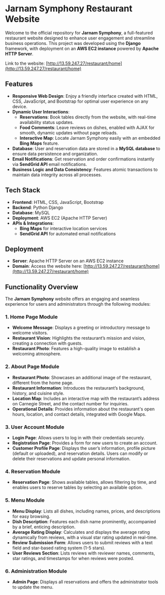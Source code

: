 # Jarnam Symphony Restaurant Website

Welcome to the official repository for **Jarnam Symphony**, a full-featured restaurant website designed to enhance user engagement and streamline business operations. This project was developed using the **Django** framework, with deployment on an **AWS EC2 instance** powered by **Apache HTTP Server**.

Link to the website: [http://13.59.247.27/restaurant/home](http://13.59.247.27/restaurant/home)

## Features

- **Responsive Web Design**: Enjoy a friendly interface created with HTML, CSS, JavaScript, and Bootstrap for optimal user experience on any device.
- **Dynamic User Interactions**:
  - **Reservations**: Book tables directly from the website, with real-time availability status updates.
  - **Food Comments**: Leave reviews on dishes, enabled with AJAX for smooth, dynamic updates without page reloads.
  - **Interactive Map**: Locate Jarnam Symphony easily with an embedded **Bing Maps** feature.
- **Database**: User and reservation data are stored in a **MySQL database** to ensure data persistence and organization.
- **Email Notifications**: Get reservation and order confirmations instantly via **SendGrid API** email notifications.
- **Business Logic and Data Consistency**: Features atomic transactions to maintain data integrity across all processes.

## Tech Stack

- **Frontend**: HTML, CSS, JavaScript, Bootstrap
- **Backend**: Python Django
- **Database**: MySQL
- **Deployment**: AWS EC2 (Apache HTTP Server)
- **APIs & Integrations**:
  - **Bing Maps** for interactive location services
  - **SendGrid API** for automated email notifications

## Deployment

- **Server**: Apache HTTP Server on an AWS EC2 instance
- **Domain**: Access the website here: [http://13.59.247.27/restaurant/home](http://13.59.247.27/restaurant/home)

## Functionality Overview

The **Jarnam Symphony** website offers an engaging and seamless experience for users and administrators through the following modules:

### 1. Home Page Module
- **Welcome Message**: Displays a greeting or introductory message to welcome visitors.
- **Restaurant Vision**: Highlights the restaurant’s mission and vision, creating a connection with guests.
- **Restaurant Photo**: Features a high-quality image to establish a welcoming atmosphere.

### 2. About Page Module
- **Restaurant Photo**: Showcases an additional image of the restaurant, different from the home page.
- **Restaurant Information**: Introduces the restaurant’s background, history, and cuisine style.
- **Location Map**: Includes an interactive map with the restaurant’s address on Carnegie Street, and the contact number for inquiries.
- **Operational Details**: Provides information about the restaurant's open hours, location, and contact details, integrated with Google Maps.

### 3. User Account Module
- **Login Page**: Allows users to log in with their credentials securely.
- **Registration Page**: Provides a form for new users to create an account.
- **Customer Profile Page**: Displays the user’s information, profile picture (default or uploaded), and reservation details. Users can modify or delete their reservations and update personal information.

### 4. Reservation Module
- **Reservation Page**: Shows available tables, allows filtering by time, and enables users to reserve tables by selecting an available option.

### 5. Menu Module
- **Menu Display**: Lists all dishes, including names, prices, and descriptions for easy browsing.
- **Dish Description**: Features each dish name prominently, accompanied by a brief, enticing description.
- **Average Rating Display**: Calculates and displays the average rating dynamically from reviews, with a visual star rating updated in real-time.
- **Review Submission Form**: Allows users to submit reviews with a text field and star-based rating system (1-5 stars).
- **User Reviews Section**: Lists reviews with reviewer names, comments, star ratings, and timestamps for when reviews were posted.

### 6. Administration Module
- **Admin Page**: Displays all reservations and offers the administrator tools to update the menu.
